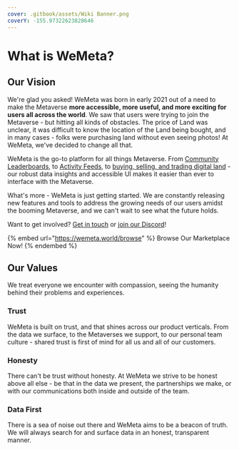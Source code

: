 ```yaml
---
cover: .gitbook/assets/Wiki Banner.png
coverY: -155.97322623828646
---
```


# What is WeMeta?

## Our Vision

We're glad you asked! WeMeta was born in early 2021 out of a need to make the Metaverse **more accessible, more useful, and more exciting for users all across the world**. We saw that users were trying to join the Metaverse - but hitting all kinds of obstacles. The price of Land was unclear, it was difficult to know the location of the Land being bought, and in many cases - folks were purchasing land without even seeing photos! At WeMeta, we've decided to change all that.

WeMeta is the go-to platform for all things Metaverse. From [Community Leaderboards](https://www.wemeta.world/leaderboards), to [Activity Feeds](https://www.wemeta.world), to [buying, selling, and trading digital land](https://www.wemeta.world/browse) - our robust data insights and accessible UI makes it easier than ever to interface with the Metaverse.

What's more - WeMeta is just getting started. We are constantly releasing new features and tools to address the growing needs of our users amidst the booming Metaverse, and we can't wait to see what the future holds.

Want to get involved? [Get in touch](mailto:wemetaverse@gmail.com) or [join our Discord](https://discord.gg/pftAMVkxyU)!



{% embed url="https://wemeta.world/browse" %}
Browse Our Marketplace Now!
{% endembed %}

## Our Values

We treat everyone we encounter with compassion, seeing the humanity behind their problems and experiences.

### Trust

WeMeta is built on trust, and that shines across our product verticals. From the data we surface, to the Metaverses we support, to our personal team culture - shared trust is first of mind for all us and all of our customers.

### Honesty

There can't be trust without honesty. At WeMeta we strive to be honest above all else - be that in the data we present, the partnerships we make, or with our communications both inside and outside of the team.

### Data First

There is a sea of noise out there and WeMeta aims to be a beacon of truth. We will always search for and surface data in an honest, transparent manner.

